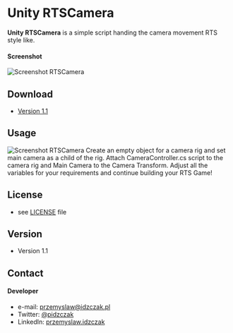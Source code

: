 Unity RTSCamera
======
**Unity RTSCamera** is a simple script handing the camera movement RTS style like.

#### Screenshot
![Screenshot RTSCamera](https://i.imgur.com/4QEVNE5.png "Screenshot RTSCamera")

## Download
* [Version 1.1](https://github.com/idzczakp/unityRTSCamera/archive/master.zip)

## Usage
![Screenshot RTSCamera](https://i.imgur.com/qE4gEdb.png "Screenshot RTSCamera")
Create an empty object for a camera rig and set main camera as a child of the rig. Attach CameraController.cs script to the camera rig and Main Camera to the Camera Transform.
Adjust all the variables for your requirements and continue building your RTS Game!

## License 
* see [LICENSE](https://github.com/idzczakp/unityRTSCamera/blob/master/LICENSE) file

## Version 
* Version 1.1

## Contact
#### Developer
* e-mail: [przemyslaw@idzczak.pl](mailto:przemyslaw@idzczak.pl)
* Twitter: [@pidzczak](https://twitter.com/pidzczak "pidzczak on twitter")
* LinkedIn: [przemyslaw.idzczak](https://www.linkedin.com/in/przemyslawidzczak/)
